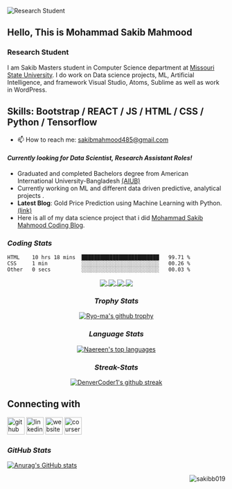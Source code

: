 ![Research Student ](https://resources.github.com/assets/img/webcasts/github-standard-banner.png)

## Hello, This is Mohammad Sakib Mahmood
### Research Student 

I am Sakib Masters student in Computer Science department at [Missouri State University](https://www.missouristate.edu/). I do work on Data science projects, ML, Artificial Intelligence, and framework Visual Studio, Atoms, Sublime as well as work in WordPress.

## Skills: Bootstrap / REACT / JS / HTML / CSS / Python / Tensorflow 

- 📫 How to reach me: sakibmahmood485@gmail.com 

#### *Currently looking for Data Scientist, Research Assistant Roles!*
- Graduated and completed Bachelors degree from American International University-Bangladesh [(AIUB)](https://www.aiub.edu/)
- Currently working on ML and different data driven predictive, analytical projects .
- **Latest Blog**:  Gold Price Prediction using Machine Learning with Python. [(link)](https://medium.com/mlearning-ai/gold-price-prediction-using-machine-learning-with-python-ec5c5e336713)
- Here is all of my data science project that i did [Mohammad Sakib Mahmood Coding Blog](https://sakibb019.github.io/Portfolio/).

### *Coding Stats*
<!--START_SECTION:waka-->

```text
HTML    10 hrs 18 mins  █████████████████████████   99.71 %
CSS     1 min           ░░░░░░░░░░░░░░░░░░░░░░░░░   00.26 %
Other   0 secs          ░░░░░░░░░░░░░░░░░░░░░░░░░   00.03 %
```

<!--END_SECTION:waka-->

</div>

<div align="center">
  
<a href="https://github.com/sakibb019/Using-Databases-with-Python">
  <img align="center" src="https://github-readme-stats.vercel.app/api/pin/?username=sakibb019&repo=Using-Databases-with-Python&theme=dark" />
</a>
<a href="https://github.com/sakibb019/symfony">
 <img align="center" src="https://github-readme-stats.vercel.app/api/pin/?username=sakibb019&repo=symfony&theme=dark" />
</a>
<a href="https://github.com/sakibb019/UI-project">
 <img align="center" src="https://github-readme-stats.vercel.app/api/pin/?username=sakibb019&repo=UI-project&theme=dark" />
</a>
<a href="https://github.com/sakibb019/Birthday-Analysis">
 <img align="center" src="https://github-readme-stats.vercel.app/api/pin/?username=sakibb019&repo=Birthday-Analysis&theme=dark" />
</a>

### *Trophy Stats*
[![Ryo-ma's github trophy](https://github-profile-trophy.vercel.app/?username=sakibb019&row=1)](https://github.com/ryo-ma/github-profile-trophy)

### *Language Stats*
[![Naereen's top languages](https://github-readme-stats.vercel.app/api/top-langs/?username=sakibb019&theme=blue-green)](https://github.com/anuraghazra/github-readme-stats)

### *Streak-Stats*
[![DenverCoder1's github streak](https://github-readme-streak-stats.herokuapp.com/?user=sakibb019&theme=blue-green)](https://github.com/DenverCoder1/github-readme-streak-stats)


</div>

## Connecting with

[<img src='https://cdn.jsdelivr.net/npm/simple-icons@3.0.1/icons/github.svg' alt='github' height='40'>](https://github.com/https://github.com/sakibb019)  [<img src='https://cdn.jsdelivr.net/npm/simple-icons@3.0.1/icons/linkedin.svg' alt='linkedin' height='40'>](https://www.linkedin.com/in/https://www.linkedin.com/in/mdsakibmahmood/)  [<img src='https://cdn.jsdelivr.net/npm/simple-icons@3.0.1/icons/icloud.svg' alt='website' height='40'>](https://sakibb019.github.io/sakib019.github.io/)  [<img src='https://img.icons8.com/windows/32/000000/hackerrank.png' alt='coursera' height='40'>](https://www.hackerrank.com/sakibmahmood485)  


### *GitHub Stats*

[![Anurag's GitHub stats](https://github-readme-stats.vercel.app/api?username=sakibb019)](https://github.com/anuraghazra/github-readme-stats)

<p><img align='right' src="https://komarev.com/ghpvc/?username=sakibb019" alt="sakibb019" /> </p>

